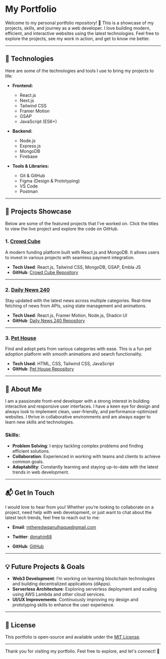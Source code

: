 # **My Portfolio**

Welcome to my personal portfolio repository! 👋 This is a showcase of my projects, skills, and journey as a web developer. I love building modern, efficient, and interactive websites using the latest technologies. Feel free to explore the projects, see my work in action, and get to know me better.

---

## 🚀 **Technologies**

Here are some of the technologies and tools I use to bring my projects to life:

- **Frontend:**
  - React.js
  - Next.js
  - Tailwind CSS
  - Framer Motion
  - GSAP
  - JavaScript (ES6+)

- **Backend:**
  - Node.js
  - Express.js
  - MongoDB
  - Firebase

- **Tools & Libraries:**
  - Git & GitHub
  - Figma (Design & Prototyping)
  - VS Code
  - Postman

---

## 🔧 **Projects Showcase**

Below are some of the featured projects that I’ve worked on. Click the titles to view the live project and explore the code on GitHub.

### 1. **[Crowd Cube](https://assginment-10-6b155.web.app)**
A modern funding platform built with React.js and MongoDB. It allows users to invest in various projects with seamless payment integration.

- **Tech Used**: React.js, Tailwind CSS, MongoDB, GSAP, Embla JS
- **GitHub**: [Crowd Cube Repository](https://github.com/Mthe001/Crowd-Cube)

---

### 2. **[Daily News 240](https://news240-5b532.web.app)**
Stay updated with the latest news across multiple categories. Real-time fetching of news from APIs, using state management and animations.

- **Tech Used**: React.js, Framer Motion, Node.js, Shadcn UI
- **GitHub**: [Daily News 240 Repository](https://github.com/Mthe001/Daily-News)

---

### 3. **[Pet House](https://quiet-hotteok-29aa49.netlify.app)**
Find and adopt pets from various categories with ease. This is a fun pet adoption platform with smooth animations and search functionality.

- **Tech Used**: HTML, CSS, Tailwind CSS, JavaScript
- **GitHub**: [Pet House Repository](https://github.com/Mthe001/Peddy-Pet-Adaption-Platform)

---


## 💼 **About Me**

I am a passionate front-end developer with a strong interest in building interactive and responsive user interfaces. I have a keen eye for design and always look to implement clean, user-friendly, and performance-optimized websites. I thrive in collaborative environments and am always eager to learn new skills and technologies.

### Skills:

- **Problem Solving**: I enjoy tackling complex problems and finding efficient solutions.
- **Collaboration**: Experienced in working with teams and clients to achieve common goals.
- **Adaptability**: Constantly learning and staying up-to-date with the latest trends in web development.

---

## 📬 **Get In Touch**

I would love to hear from you! Whether you’re looking to collaborate on a project, need help with web development, or just want to chat about the latest tech trends, feel free to reach out to me:

- **Email**: [mtheredwqanulhaque@gmail.com](mailto:mtheredwanulhaque@gmail.com)

- **Twitter**: [@mahin68](https://x.com/redwan_mahin68)
- **GitHub**: [GitHub](https://github.com/Mthe001)

---

## 💡 **Future Projects & Goals**

- **Web3 Development**: I’m working on learning blockchain technologies and building decentralized applications (dApps).
- **Serverless Architecture**: Exploring serverless deployment and scaling using AWS Lambda and other cloud services.
- **UI/UX Improvements**: Continuously improving my design and prototyping skills to enhance the user experience.

---

## 📜 **License**

This portfolio is open-source and available under the [MIT License](LICENSE).

---

Thank you for visiting my portfolio. Feel free to explore, and let's connect! 🚀
